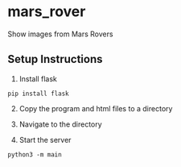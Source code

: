 # mars_rover
Show images from Mars Rovers

## Setup Instructions
1. Install flask
```
pip install flask
```

2. Copy the program and html files to a directory

3. Navigate to the directory

4. Start the server
```
python3 -m main
```
